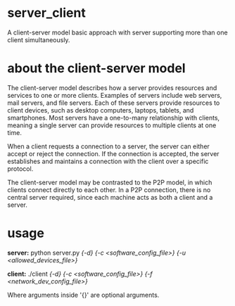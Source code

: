 # server_client
A client-server model basic approach with server supporting more than one client simultaneously.

# about the client-server model
The client-server model describes how a server provides resources and services to one or more clients. Examples of servers include web servers, mail servers, and file servers. Each of these servers provide resources to client devices, such as desktop computers, laptops, tablets, and smartphones. Most servers have a one-to-many relationship with clients, meaning a single server can provide resources to multiple clients at one time.

When a client requests a connection to a server, the server can either accept or reject the connection. If the connection is accepted, the server establishes and maintains a connection with the client over a specific protocol. 

The client-server model may be contrasted to the P2P model, in which clients connect directly to each other. In a P2P connection, there is no central server required, since each machine acts as both a client and a server.

# usage

**server:** python server.py *{-d}* *{-c <software_config_file>}* *{-u <allowed_devices_file>}*

**client:** ./client *{-d}* *{-c <software_config_file>}* *{-f <network_dev_config_file>}*

Where arguments inside '{}' are optional arguments.
